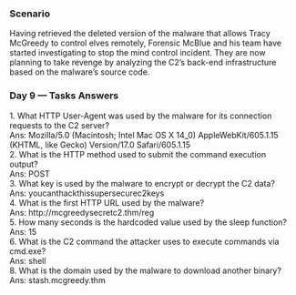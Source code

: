 <h3>Scenario</h3>
<p>
Having retrieved the deleted version of the malware that allows Tracy McGreedy to control elves remotely, Forensic McBlue and his team have started investigating to stop the mind control incident. They are now planning to take revenge by analyzing the C2’s back-end infrastructure based on the malware’s source code.
</p>
<h3>Day 9 — Tasks Answers</h3>
1. What HTTP User-Agent was used by the malware for its connection requests to the C2 server?<br>
Ans: Mozilla/5.0 (Macintosh; Intel Mac OS X 14_0) AppleWebKit/605.1.15 (KHTML, like Gecko) Version/17.0 Safari/605.1.15
<br>
2. What is the HTTP method used to submit the command execution output?<br>
Ans: POST
<br>
3. What key is used by the malware to encrypt or decrypt the C2 data?<br>
Ans: youcanthackthissupersecurec2keys
<br>
4. What is the first HTTP URL used by the malware?<br>
Ans: http://mcgreedysecretc2.thm/reg
<br>
5. How many seconds is the hardcoded value used by the sleep function?<br>
Ans: 15
<br>
6. What is the C2 command the attacker uses to execute commands via cmd.exe?<br>
Ans: shell
<br>
8. What is the domain used by the malware to download another binary?<br>
Ans: stash.mcgreedy.thm
